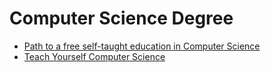 # Computer Science Degree

- [Path to a free self-taught education in Computer Science](https://github.com/ossu/computer-science)
- [Teach Yourself Computer Science](https://teachyourselfcs.com/)
